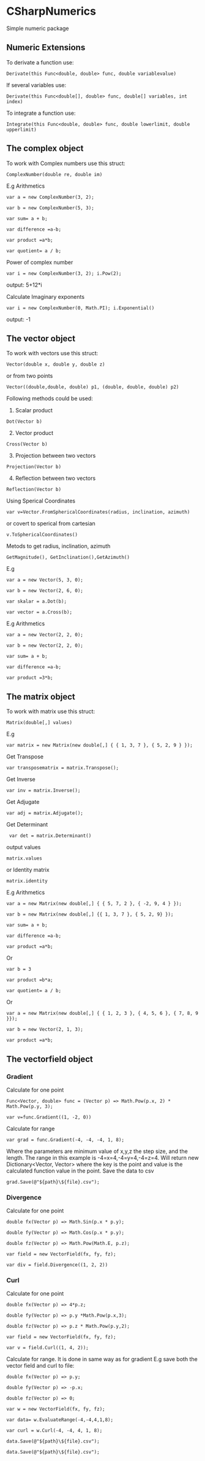 # CSharpNumerics
Simple numeric package


## Numeric Extensions

To derivate a function use:

`Derivate(this Func<double, double> func, double variablevalue)`

If several variables use:

`Derivate(this Func<double[], double> func, double[] variables, int index)`

To integrate a function use:

`Integrate(this Func<double, double> func, double lowerlimit, double upperlimit)`


## The complex object

To work with Complex numbers use this struct: 

`ComplexNumber(double re, double im)`

E.g Arithmetics

  `var a = new ComplexNumber(3, 2);`
  
   `var b = new ComplexNumber(5, 3);`
   
   `var sum= a + b;`
   
   `var difference =a-b;`
   
   `var product =a*b;`
   
   `var quotient= a / b;`
   
Power of complex number
   
   `var i = new ComplexNumber(3, 2); i.Pow(2);`
        
output:  5+12*i

Calculate Imaginary exponents

  `var i = new ComplexNumber(0, Math.PI);
    i.Exponential()`

output:  -1

## The vector object

To work with vectors use this struct:

  `Vector(double x, double y, double z)`

or from two points

  `Vector((double,double, double) p1, (double, double, double) p2)`

Following methods could be used:

1. Scalar product

  `Dot(Vector b)`

2. Vector product

 `Cross(Vector b)`

3. Projection between two vectors

  `Projection(Vector b)`

4. Reflection between two vectors

  `Reflection(Vector b)`

 Using Sperical Coordinates

   `var v=Vector.FromSphericalCoordinates(radius, inclination, azimuth)`

or covert to sperical from cartesian

   `v.ToSphericalCoordinates()`

Metods to get radius, inclination, azimuth

   `GetMagnitude(), GetInclination(),GetAzimuth()`

E.g 

  `var a = new Vector(5, 3, 0);`

   `var b = new Vector(2, 6, 0);`

   `var skalar = a.Dot(b);`

   `var vector = a.Cross(b);`


E.g Arithmetics

  `var a = new Vector(2, 2, 0);`
  
   `var b = new Vector(2, 2, 0);`
   
   `var sum= a + b;`
   
   `var difference =a-b;`

   `var product =3*b;`

## The matrix object	

To work with matrix use this struct:

  `Matrix(double[,] values)`

E.g 

  `var matrix = new Matrix(new double[,] { { 1, 3, 7 }, { 5, 2, 9 } });`

Get Transpose

`var transposematrix = matrix.Transpose();`

Get Inverse

`var inv = matrix.Inverse();`

Get Adjugate

`var adj = matrix.Adjugate();`

Get Determinant

` var det = matrix.Determinant()`

output values 

`matrix.values`

or Identity matrix

 `matrix.identity`

E.g Arithmetics

  `var a = new Matrix(new double[,] { { 5, 7, 2 }, { -2, 9, 4 } });`
  
  `var b = new Matrix(new double[,] {{ 1, 3, 7 }, { 5, 2, 9} });`
   
   `var sum= a + b;`
   
   `var difference =a-b;`
   
   `var product =a*b;`
   
Or

  `var b = 3`

  `var product =b*a;`

  `var quotient= a / b;`


Or  

   `var a = new Matrix(new double[,] { { 1, 2, 3 }, { 4, 5, 6 }, { 7, 8, 9 }});`

   `var b = new Vector(2, 1, 3);`

   `var product =a*b;`

## The vectorfield object

### Gradient

Calculate for one point

  `Func<Vector, double> func = (Vector p) => Math.Pow(p.x, 2) * Math.Pow(p.y, 3);`

  `var v=func.Gradient((1, -2, 0))`

Calculate for range

 `var grad = func.Gradient(-4, -4, -4, 1, 8);`

Where the parameters are minimum value of x,y,z the step size, and the length. The range in this example is -4=x=4,-4=y=4,-4=z=4. 
Will return new Dictionary<Vector, Vector> where the key is the point and value is the calculated function value in the point.
Save the data to csv 

  `grad.Save(@"${path}\${file}.csv");`

### Divergence

Calculate for one point

 `double fx(Vector p) => Math.Sin(p.x * p.y);`

 `double fy(Vector p) => Math.Cos(p.x * p.y);`

 `double fz(Vector p) => Math.Pow(Math.E, p.z);`

 `var field = new VectorField(fx, fy, fz);`

 `var div = field.Divergence((1, 2, 2))`

### Curl

Calculate for one point
           
 `double fx(Vector p) => 4*p.z;`

 `double fy(Vector p) => p.y *Math.Pow(p.x,3);`

 `double fz(Vector p) => p.z * Math.Pow(p.y,2);`

 `var field = new VectorField(fx, fy, fz);`

 `var v = field.Curl((1, 4, 2));`

Calculate for range. It is done in same way as for gradient E.g save both the vector field and curl to file:

  `double fx(Vector p) => p.y;`

  `double fy(Vector p) => -p.x;`

   `double fz(Vector p) => 0;`

   `var w = new VectorField(fx, fy, fz);`
    
   `var data= w.EvaluateRange(-4,-4,4,1,8);`
            
   `var curl = w.Curl(-4, -4, 4, 1, 8);`

  `data.Save(@"${path}\${file}.csv");`

  `data.Save(@"${path}\${file}.csv");`
            


